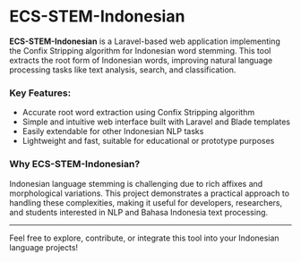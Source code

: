 # ECS-STEM-Indonesian

**ECS-STEM-Indonesian** is a Laravel-based web application implementing the Confix Stripping algorithm for Indonesian word stemming. This tool extracts the root form of Indonesian words, improving natural language processing tasks like text analysis, search, and classification.

### Key Features:
- Accurate root word extraction using Confix Stripping algorithm
- Simple and intuitive web interface built with Laravel and Blade templates
- Easily extendable for other Indonesian NLP tasks
- Lightweight and fast, suitable for educational or prototype purposes

### Why ECS-STEM-Indonesian?
Indonesian language stemming is challenging due to rich affixes and morphological variations. This project demonstrates a practical approach to handling these complexities, making it useful for developers, researchers, and students interested in NLP and Bahasa Indonesia text processing.

---

Feel free to explore, contribute, or integrate this tool into your Indonesian language projects!


